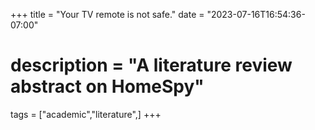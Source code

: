 +++
title = "Your TV remote is not safe."
date = "2023-07-16T16:54:36-07:00"
# description = "A literature review abstract on HomeSpy"

tags = ["academic","literature",]
+++






